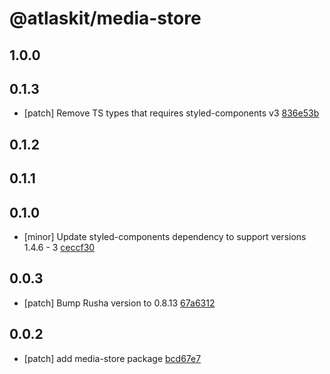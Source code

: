 # @atlaskit/media-store

## 1.0.0

## 0.1.3
- [patch] Remove TS types that requires styled-components v3 [836e53b](https://bitbucket.org/atlassian/atlaskit-mk-2/commits/836e53b)

## 0.1.2

## 0.1.1

## 0.1.0
- [minor] Update styled-components dependency to support versions 1.4.6 - 3 [ceccf30](https://bitbucket.org/atlassian/atlaskit-mk-2/commits/ceccf30)

## 0.0.3
- [patch] Bump Rusha version to 0.8.13 [67a6312](https://bitbucket.org/atlassian/atlaskit-mk-2/commits/67a6312)

## 0.0.2
- [patch] add media-store package [bcd67e7](https://bitbucket.org/atlassian/atlaskit-mk-2/commits/bcd67e7)
